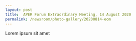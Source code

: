```yaml
---
layout: post
title:  APER Forum Extraordinary Meeting, 14 August 2020
permalink: /newsroom/photo-gallery/20200814-eom
---
```

Lorem ipsum sit amet
